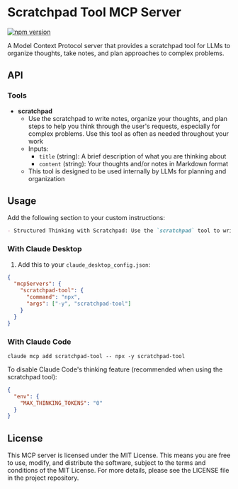 # Scratchpad Tool MCP Server

[![npm version](https://badge.fury.io/js/scratchpad-tool.svg)](https://www.npmjs.com/package/scratchpad-tool)

A Model Context Protocol server that provides a scratchpad tool for LLMs to organize thoughts, take notes, and plan approaches to complex problems.

## API

### Tools

- **scratchpad**
  - Use the scratchpad to write notes, organize your thoughts, and plan steps to help you think through the user's requests, especially for complex problems. Use this tool as often as needed throughout your work
  - Inputs:
    - `title` (string): A brief description of what you are thinking about
    - `content` (string): Your thoughts and/or notes in Markdown format
  - This tool is designed to be used internally by LLMs for planning and organization

## Usage

Add the following section to your custom instructions:

```markdown
- Structured Thinking with Scratchpad: Use the `scratchpad` tool to write notes, organize your thoughts, and plan steps to help you think through the user's requests, especially for complex problems. Use this tool as often as needed throughout your work.
```

### With Claude Desktop

1. Add this to your `claude_desktop_config.json`:

```json
{
  "mcpServers": {
    "scratchpad-tool": {
      "command": "npx",
      "args": ["-y", "scratchpad-tool"]
    }
  }
}
```

### With Claude Code

```
claude mcp add scratchpad-tool -- npx -y scratchpad-tool
```

To disable Claude Code's thinking feature (recommended when using the scratchpad tool):

```.claude/settings.json
{
  "env": {
    "MAX_THINKING_TOKENS": "0"
  }
}
```

## License

This MCP server is licensed under the MIT License. This means you are free to use, modify, and distribute the software, subject to the terms and conditions of the MIT License. For more details, please see the LICENSE file in the project repository.
